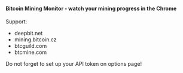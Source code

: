#### Bitcoin Mining Monitor - watch your mining progress in the Chrome
Support:

* deepbit.net
* mining.bitcoin.cz
* btcguild.com
* btcmine.com

Do not forget to set up your API token on options page!